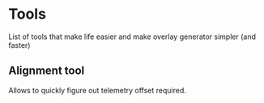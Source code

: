 # Tools
List of tools that make life easier and make overlay generator simpler (and faster)

## Alignment tool
Allows to quickly figure out telemetry offset required.
